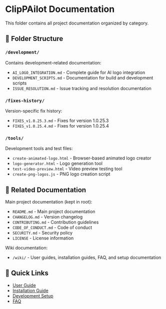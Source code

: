 # ClipPAilot Documentation

This folder contains all project documentation organized by category.

## 📁 Folder Structure

### `/development/`
Contains development-related documentation:
- `AI_LOGO_INTEGRATION.md` - Complete guide for AI logo integration
- `DEVELOPMENT_SCRIPTS.md` - Documentation for build and development scripts
- `ISSUE_RESOLUTION.md` - Issue tracking and resolution documentation

### `/fixes-history/`
Version-specific fix history:
- `FIXES_v1.0.25.3.md` - Fixes for version 1.0.25.3
- `FIXES_v1.0.25.4.md` - Fixes for version 1.0.25.4

### `/tools/`
Development tools and test files:
- `create-animated-logo.html` - Browser-based animated logo creator
- `logo-generator.html` - Logo generation tool
- `test-video-preview.html` - Video preview testing tool
- `create-png-logos.js` - PNG logo creation script

## 🔗 Related Documentation

Main project documentation (kept in root):
- `README.md` - Main project documentation
- `CHANGELOG.md` - Version changelog
- `CONTRIBUTING.md` - Contribution guidelines
- `CODE_OF_CONDUCT.md` - Code of conduct
- `SECURITY.md` - Security policy
- `LICENSE` - License information

Wiki documentation:
- `/wiki/` - User guides, installation guides, FAQ, and setup documentation

## 📖 Quick Links

- [User Guide](../wiki/User-Guide.md)
- [Installation Guide](../wiki/Installation-Guide.md)
- [Development Setup](../wiki/Development-Setup.md)
- [FAQ](../wiki/FAQ.md)
